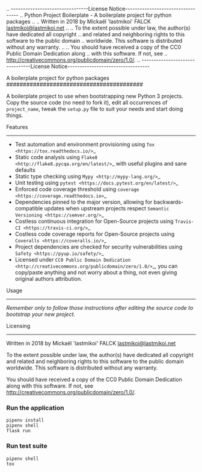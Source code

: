 .. --------------------------------License Notice----------------------------------
.. Python Project Boilerplate - A boilerplate project for python packages
..
.. Written in 2018 by Mickaël 'lastmikoi' FALCK <lastmikoi@lastmikoi.net>
..
.. To the extent possible under law, the author(s) have dedicated all copyright
.. and related and neighboring rights to this software to the public domain
.. worldwide. This software is distributed without any warranty.
..
.. You should have received a copy of the CC0 Public Domain Dedication along
.. with this software. If not, see
.. <http://creativecommons.org/publicdomain/zero/1.0/>.
.. --------------------------------License Notice----------------------------------

A boilerplate project for python packages
#########################################

A boilerplate project to use when bootstrapping new Python 3 projects.
Copy the source code (no need to fork it), edit all occurrences of ``project_name``, tweak the
``setup.py`` file to suit your needs and start doing things.

Features
********

* Test automation and environment provisioning using `Tox <https://tox.readthedocs.io/>`_
* Static code analysis using `Flake8 <http://flake8.pycqa.org/en/latest/>`_ with useful plugins and
  sane defaults
* Static type checking using `Mypy <http://mypy-lang.org/>`_
* Unit testing using `pytest <https://docs.pytest.org/en/latest/>`_
* Enforced code coverage threshold using `coverage <https://coverage.readthedocs.io>`_
* Dependencies pinned to the major version, allowing for backwards-compatible updates when upstream
  projects respect `Semantic Versioning <https://semver.org/>`_
* Costless continuous integration for Open-Source projects using `Travis-CI <https://travis-ci.org/>`_
* Costless code coverage reports for Open-Source projects using `Coveralls <https://coveralls.io/>`_
* Project dependencies are checked for security vulnerabilities using `Safety <https://pyup.io/safety/>`_
* Licensed under `CC0 Public Domain Dedication <http://creativecommons.org/publicdomain/zero/1.0/>`_,
  you can copy/paste anything and not worry about a thing, not even giving original authors attribution.

Usage
*****

*Remember only to follow those instructions after editing the source code to bootstrap your new
project.*


Licensing
*********

Written in 2018 by Mickaël 'lastmikoi' FALCK <lastmikoi@lastmikoi.net>

To the extent possible under law, the author(s) have dedicated all copyright
and related and neighboring rights to this software to the public domain
worldwide. This software is distributed without any warranty.

You should have received a copy of the CC0 Public Domain Dedication along
with this software. If not, see http://creativecommons.org/publicdomain/zero/1.0/.



### Run the application

```shell
pipenv install
pipenv shell
flask run
```

### Run test suite

```shell
pipenv shell
tox
```
